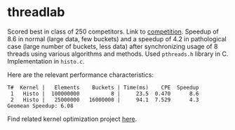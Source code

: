 # threadlab
Scored best in class of 250 competitors. Link to [competition](https://polyarch.github.io/cs33/labs/lab5/). Speedup of 8.6 in normal (large data, few buckets) and a speedup of 4.2 in pathological case (large number of buckets, less data) after synchronizing usage of 8 threads using various algorithms and methods. Used `pthreads.h` library in C. Implementation in `histo.c`.

Here are the relevant performance characteristics:
```
T#  Kernel |   Elements    Buckets | Time(ms)    CPE  Speedup
 1   Histo |  100000000          8 |     23.5  0.470      8.6
 2   Histo |   25000000   16000000 |     94.1  7.529      4.3
Geomean Speedup: 6.08
```

Find related kernel optimization project [here](https://github.com/arteen1000/performant-kernels).
